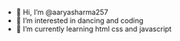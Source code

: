 - 👋 Hi, I’m @aaryasharma257
- 👀 I’m interested in dancing and coding
- 🌱 I’m currently learning html css and javascript

<!---
aaryasharma257/aaryasharma257 is a ✨ special ✨ repository because its `README.md` (this file) appears on your GitHub profile.
You can click the Preview link to take a look at your changes.
--->

